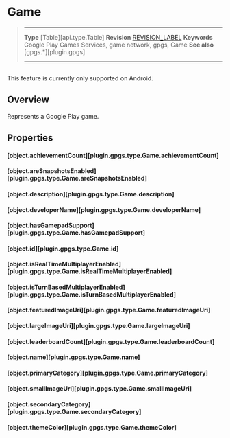 # Game

> --------------------- ------------------------------------------------------------------------------------------
> __Type__              [Table][api.type.Table]
> __Revision__          [REVISION_LABEL](REVISION_URL)
> __Keywords__          Google Play Games Services, game network, gpgs, Game
> __See also__          [gpgs.*][plugin.gpgs]
> --------------------- ------------------------------------------------------------------------------------------

<div class="docs-tip-outer">
<div class="docs-tip-inner-left">
<div class="fa fa-android" style="font-size: 39px; padding-top: 1px;"></div>
</div>
<div class="docs-tip-inner-right">

This feature is currently only supported on Android.

</div>
</div>


## Overview

Represents a Google Play game.

## Properties

#### [object.achievementCount][plugin.gpgs.type.Game.achievementCount]

#### [object.areSnapshotsEnabled][plugin.gpgs.type.Game.areSnapshotsEnabled]

#### [object.description][plugin.gpgs.type.Game.description]

#### [object.developerName][plugin.gpgs.type.Game.developerName]

#### [object.hasGamepadSupport][plugin.gpgs.type.Game.hasGamepadSupport]

#### [object.id][plugin.gpgs.type.Game.id]

#### [object.isRealTimeMultiplayerEnabled][plugin.gpgs.type.Game.isRealTimeMultiplayerEnabled]

#### [object.isTurnBasedMultiplayerEnabled][plugin.gpgs.type.Game.isTurnBasedMultiplayerEnabled]

#### [object.featuredImageUri][plugin.gpgs.type.Game.featuredImageUri]

#### [object.largeImageUri][plugin.gpgs.type.Game.largeImageUri]

#### [object.leaderboardCount][plugin.gpgs.type.Game.leaderboardCount]

#### [object.name][plugin.gpgs.type.Game.name]

#### [object.primaryCategory][plugin.gpgs.type.Game.primaryCategory]

#### [object.smallImageUri][plugin.gpgs.type.Game.smallImageUri]

#### [object.secondaryCategory][plugin.gpgs.type.Game.secondaryCategory]

#### [object.themeColor][plugin.gpgs.type.Game.themeColor]
